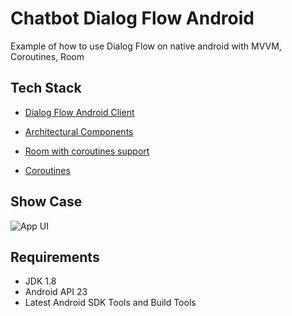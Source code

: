 # Chatbot Dialog Flow Android

Example of how to use Dialog Flow on native android with MVVM, Coroutines, Room


## Tech Stack

- [Dialog Flow Android Client](https://github.com/dialogflow/dialogflow-android-client)

- [Architectural Components](https://developer.android.com/topic/libraries/architecture/adding-components)

- [Room with coroutines support](https://developer.android.com/jetpack/androidx/releases/room)

- [Coroutines](https://github.com/Kotlin/kotlinx.coroutines)


## Show Case

![App UI](https://i.ibb.co/vHRTsQD/Whats-App-Image-2021-04-30-at-2-12-56-AM.jpg)


## Requirements

- JDK 1.8
- Android API 23
- Latest Android SDK Tools and Build Tools